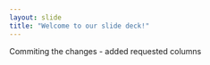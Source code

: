```yaml
---
layout: slide
title: "Welcome to our slide deck!"
---
```

Commiting the changes - added requested columns 
